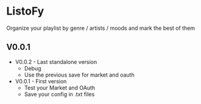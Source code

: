 # ListoFy
Organize your playlist by genre / artists / moods and mark the best of them


## V0.0.1
- V0.0.2 - Last standalone version
    - Debug
    - Use the previous save for market and oauth
- V0.0.1 - First version
    - Test your Market and OAuth 
    - Save your config in .txt files